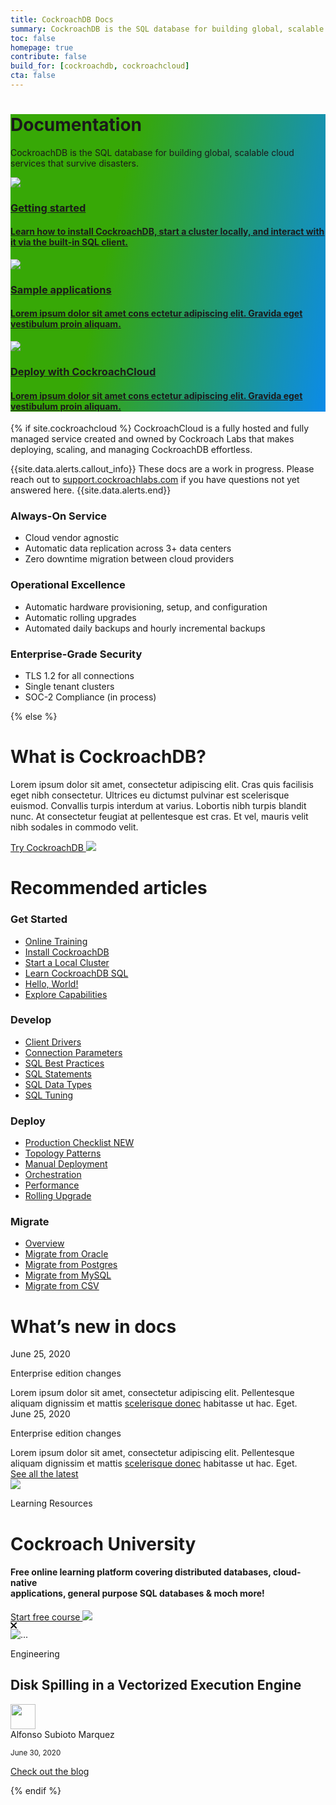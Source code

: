 ```yaml
---
title: CockroachDB Docs
summary: CockroachDB is the SQL database for building global, scalable cloud services that survive disasters.
toc: false
homepage: true
contribute: false
build_for: [cockroachdb, cockroachcloud]
cta: false
---
```


<div class="home-header mb-xl-5" style="background: linear-gradient(102.66deg, #37A806 33.41%, #0788FF 106.55%);
">
  <div class="p-5">
  <h1 class="m-0 text-white">Documentation</h1>
  <p class="mt-0 pb-4 text-white h4">CockroachDB is the SQL database for building global, scalable cloud services that survive disasters.</p>
    <div class="row d-lg-flex">
      <div class="col-lg-4 mb-3 mb-lg-0">
        <div class="card card-link h-100">
        <a href="#">
          <div class="card-body p-4">
            <img src="{{ 'images/lightning.svg' | relative_url }}"/>
            <h3 class="m-0 mt-3">Getting started</h3>
            <h4 class="mt-0 text-gray-500">Learn how to install CockroachDB, start a cluster locally, and interact with it via the built-in SQL client.</h4>
          </div>
          </a>
        </div>
      </div>
      <div class="col-lg-4 mb-3 mb-lg-0">
        <div class="card card-link h-100">
        <a href="#">
          <div class="card-body p-4">
          <img src="{{ 'images/browser-code-alt.svg' | relative_url }}"/>
            <h3 class="m-0 mt-3">Sample applications</h3>
            <h4 class="mt-0 text-gray-500"">Lorem ipsum dolor sit amet cons ectetur adipiscing elit. Gravida eget vestibulum proin aliquam.</h4>
          </div>
          </a>
        </div>
        </div>
      <div class="col-lg-4 mb-3 mb-lg-0">
        <div class="card card-link h-100">
        <a href="#">
          <div class="card-body p-4">
          <img src="{{ 'images/partly-cloudy.svg' | relative_url }}"/>
            <h3 class="m-0 mt-3">Deploy with CockroachCloud</h3>
            <h4 class="mt-0 text-gray-500"">Lorem ipsum dolor sit amet cons ectetur adipiscing elit. Gravida eget vestibulum proin aliquam.</h4>
          </div>
          </a>
        </div>
      </div>
    </div>
  </div>
</div>



{% if site.cockroachcloud %}
CockroachCloud is a fully hosted and fully managed service created and owned by Cockroach Labs that makes deploying, scaling, and managing CockroachDB effortless.

{{site.data.alerts.callout_info}}
These docs are a work in progress. Please reach out to [support.cockroachlabs.com](https://support.cockroachlabs.com) if you have questions not yet answered here.
{{site.data.alerts.end}}

### Always-On Service

- Cloud vendor agnostic
- Automatic data replication across 3+ data centers
- Zero downtime migration between cloud providers

### Operational Excellence

- Automatic hardware provisioning, setup, and configuration
- Automatic rolling upgrades
- Automated daily backups and hourly incremental backups

### Enterprise-Grade Security

- TLS 1.2 for all connections
- Single tenant clusters
- SOC-2 Compliance (in process)

{% else %}

<div class="container">

  <div class="row pt-4">
    <div class="col-lg-8">
    <h1 class="mb-0">What is CockroachDB?</h1>
    <p class="h4">Lorem ipsum dolor sit amet, consectetur adipiscing elit. Cras quis facilisis eget nibh consectetur. Ultrices eu dictumst pulvinar est scelerisque euismod. Convallis turpis interdum at varius. Lobortis nibh turpis blandit nunc. At consectetur feugiat at pellentesque est cras. Et vel, mauris velit nibh sodales in commodo velit.</p>
    <a class="btn btn-redirect mt-3" href="#">Try CockroachDB <img class="m-0" src="{{ 'images/arrow-left.svg' | relative_url }}"/></a>
    </div>
  </div>

  <div class="row">
    <div class="col-12">
      <h1 class="mb-0">Recommended articles</h1>
    </div>
  </div>

  <div class="row display-flex">
    <div class="col-sm-6 col-lg-3">
      <h3 class="mt-3">Get Started</h3>
      <div class="landing-column-content">
      <ul>
        <li><a href="https://university.cockroachlabs.com/catalog">Online Training</a></li>
        <li><a href="install-cockroachdb.html">Install CockroachDB</a></li>
        <li><a href="start-a-local-cluster.html">Start a Local Cluster</a></li>
        <li><a href="learn-cockroachdb-sql.html">Learn CockroachDB SQL</a></li>
        <li><a href="build-an-app-with-cockroachdb.html">Hello, World!</a></li>
        <li><a href="demo-fault-tolerance-and-recovery.html">Explore Capabilities</a></li>
        </ul>
      </div>
    </div>
    <div class="col-sm-6 col-lg-3">
      <h3 class="mt-3">Develop</h3>
      <div class="landing-column-content">
      <ul>
        <li><a href="install-client-drivers.html">Client Drivers</a></li>
        <li><a href="connection-parameters.html">Connection Parameters</a></li>
        <li><a href="performance-best-practices-overview.html">SQL Best Practices</a></li>
        <li><a href="sql-statements.html">SQL Statements</a></li>
        <li><a href="data-types.html">SQL Data Types</a></li>
        <li><a href="sql-tuning-with-explain.html">SQL Tuning</a></li>
        </ul>
      </div>
    </div>
    <div class="col-sm-6 col-lg-3">
      <h3 class="mt-3">Deploy</h3>
      <div class="landing-column-content">
      <ul>
        <li><a href="recommended-production-settings.html">Production Checklist <span class="badge-new">NEW</span></a></li>
        <li><a href="topology-patterns.html">Topology Patterns</a></li>
        <li><a href="manual-deployment.html">Manual Deployment</a></li>
        <li><a href="orchestration.html">Orchestration</a></li>
        <li><a href="performance.html">Performance</a></li>
        <li><a href="upgrade-cockroach-version.html">Rolling Upgrade</a></li>
        </ul>
      </div>
    </div>
    <div class="col-sm-6 col-lg-3">
      <h3 class="mt-3">Migrate</h3>
      <div class="landing-column-content">
      <ul>
        <li><a href="migration-overview.html">Overview</a></li>
        <li><a href="migrate-from-oracle.html">Migrate from Oracle</a></li>
        <li><a href="migrate-from-postgres.html">Migrate from Postgres</a></li>
        <li><a href="migrate-from-mysql.html">Migrate from MySQL</a></li>
        <li><a href="migrate-from-csv.html">Migrate from CSV</a></li>
        </ul>
      </div>
    </div>
  </div>


  <h1 class="mb-0">What’s new in docs</h1>

<div class="row">
    <div class="col-lg-8">
    <div class="row mb-3">
      <div class="col-lg-2 pr-lg-0 text-gray-500"><div class="border-bottom d-flex h-100 h4">June 25, 2020</div></div>
      <div class="col-lg-8 pl-lg-0">
      <div class="border-bottom">
        <div><p class="font-weight-bold m-0 h5">Enterprise edition changes</p></div>
        <div class="text-gray-600 pb-3 h4">Lorem ipsum dolor sit amet, consectetur adipiscing elit. Pellentesque aliquam dignissim et mattis <a href="#">scelerisque donec</a> habitasse ut hac. Eget.</div>
        </div>
      </div>
    </div>
    <div class="row mb-3">
      <div class="col-lg-2 pr-lg-0 text-gray-500"><div class="border-bottom d-flex h-100 h4">June 25, 2020</div></div>
      <div class="col-lg-8 pl-lg-0">
        <div class="border-bottom">
        <div><p class="font-weight-bold m-0 h5">Enterprise edition changes</p></div>
        <div class="text-gray-600 pb-3 h4">Lorem ipsum dolor sit amet, consectetur adipiscing elit. Pellentesque aliquam dignissim et mattis <a href="#">scelerisque donec</a> habitasse ut hac. Eget.</div>
        </div>
      </div>
    </div>

  </div>

  <div class="col-12"><a class="btn btn-outline-secondary" href="#">See all the latest</a></div>
</div>


<div class="row pt-5">
  
  <div class="col-lg-12 text-center mb-5">
    <div class="card shadow position-relative alert alert-dismissable">
      <a
        class="close close-card position-absolute"
        href=""
        data-dismiss="alert"
        aria-label="Close"
        ><img class="m-0" src="{{ 'images/icon-cancel.svg' | relative_url }}"
      /></a>
      <div class="card-body p-5 text-white bg-blackk-texture-logo m-3">
        <p
          class="d-inline-block rounded py-1 px-3 caption-sm m-0 bg-white-transparent text-white font-weight-bold"
        >
          Learning Resources
        </p>
        <h1 class="m-0 text-white">Cockroach University</h1>
        <h4 class="mt-0 pb-3">
          Free online learning platform covering distributed databases,
          cloud-native <br />applications, general purpose SQL databases & moch
          more!
        </h4>
        <a class="btn btn-redirect mb-3" href="#"
          >Start free course
          <img class="m-0" src="{{ 'images/arrow-left.svg' | relative_url }}"
        /></a>
      </div>
    </div>
  </div>
</div>

<div class="row">
  <div class="col-lg-12">
    <div class="card shadow position-relative alert alert-dismissable">
      <a
        class="close close-card position-absolute"
        href="#"
        data-dismiss="alert"
        aria-label="Close"
        ><svg
          width="11"
          height="11"
          viewBox="0 0 11 11"
          fill="none"
          xmlns="http://www.w3.org/2000/svg"
        >
          <path
            fill-rule="evenodd"
            clip-rule="evenodd"
            d="M1.75373 0.387174C1.37633 0.00977659 0.764449 0.00977659 0.387052 0.387174C0.00965453 0.764571 0.00965453 1.37645 0.387052 1.75385L3.73733 5.10413L0.387052 8.4544C0.00965451 8.8318 0.00965451 9.44368 0.387052 9.82108C0.764449 10.1985 1.37633 10.1985 1.75373 9.82108L5.104 6.4708L8.45428 9.82108C8.83168 10.1985 9.44356 10.1985 9.82096 9.82108C10.1984 9.44368 10.1984 8.8318 9.82096 8.4544L6.47068 5.10413L9.82096 1.75385C10.1984 1.37645 10.1984 0.764571 9.82096 0.387174C9.44356 0.00977658 8.83168 0.00977658 8.45428 0.387174L5.104 3.73745L1.75373 0.387174Z"
            fill="black"
          />
        </svg>
      </a>
      <div class="row no-gutters p-3">
        <div class="col-md-4 m-0">
          <img
            src="{{ 'images/disk-spilling.png' | relative_url }}"
            class="card-img m-0"
            alt="..."
          />
        </div>
        <div class="col-md-8">
          <div class="card-body p-0 pl-4">
            <p
              class="d-inline-block caption-sm rounded py-1 px-3 bg-purple-transparent font-weight-bold text-purple-300 m-0"
            >
              Engineering
            </p>
            <h2 class="card-title font-weight-bold mt-3">
              Disk Spilling in a Vectorized Execution Engine
            </h2>
            <div class="d-flex align-items-center">
              <div>
                <img
                  class="m-0"
                  width="40"
                  src="{{ 'images/alfonso-subioto-marquez.png' | relative_url }}"
                  alt=""
                />
              </div>
              <div class="ml-3 d-flex flex-column justify-content-center">
                <div class="card-text m-0 lh-n">Alfonso Subioto Marquez</div>
                <p class="card-text m-0 lh-n">
                  <small class="text-muted">June 30, 2020</small>
                </p>
              </div>
            </div>
          </div>
        </div>
      </div>
    </div>
  </div>
</div>
<div class="text-center">
<a class="btn btn-outline-secondary mt-3" href="https://www.cockroachlabs.com/blog/">Check out the blog</a>
</div>

</div>

{% endif %}
